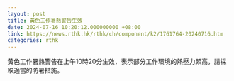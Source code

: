 ```yaml
---
layout: post
title: 黃色工作暑熱警告生效
date: 2024-07-16 10:20:12.000000000 +08:00
link: https://news.rthk.hk/rthk/ch/component/k2/1761764-20240716.htm
categories: rthk
---
```


黃色工作暑熱警告在上午10時20分生效，表示部分工作環境的熱壓力頗高，請採取適當的防暑措施。

